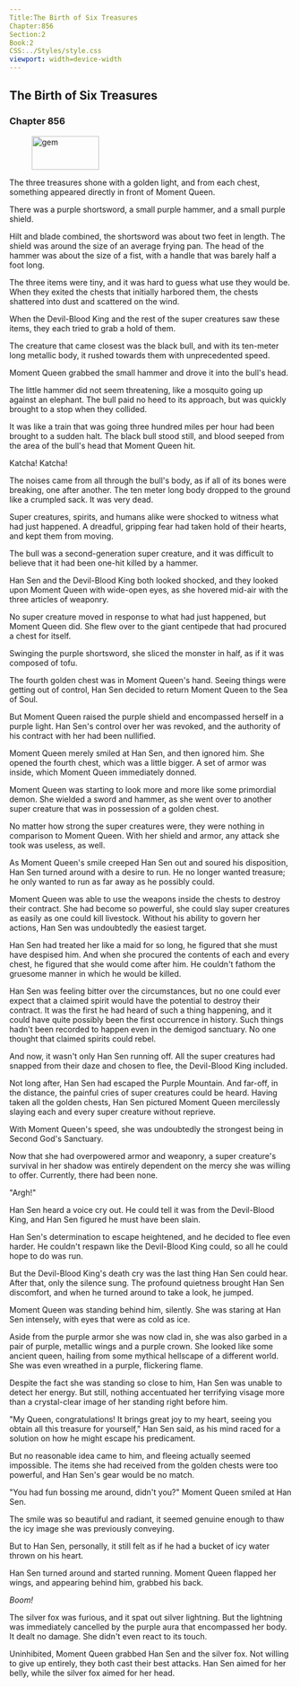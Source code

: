 ```yaml
---
Title:The Birth of Six Treasures 
Chapter:856 
Section:2 
Book:2 
CSS:../Styles/style.css 
viewport: width=device-width
---
```

  
## The Birth of Six Treasures
### Chapter 856
  
<figure>
	<img src="../Images/gem.gif" alt="gem" id="gem" width="120" height="60" />
</figure>
  

  
The three treasures shone with a golden light, and from each chest, something appeared directly in front of Moment Queen.

There was a purple shortsword, a small purple hammer, and a small purple shield.

Hilt and blade combined, the shortsword was about two feet in length. The shield was around the size of an average frying pan. The head of the hammer was about the size of a fist, with a handle that was barely half a foot long.

The three items were tiny, and it was hard to guess what use they would be. When they exited the chests that initially harbored them, the chests shattered into dust and scattered on the wind.

When the Devil-Blood King and the rest of the super creatures saw these items, they each tried to grab a hold of them.

The creature that came closest was the black bull, and with its ten-meter long metallic body, it rushed towards them with unprecedented speed.

Moment Queen grabbed the small hammer and drove it into the bull's head.

The little hammer did not seem threatening, like a mosquito going up against an elephant. The bull paid no heed to its approach, but was quickly brought to a stop when they collided.

It was like a train that was going three hundred miles per hour had been brought to a sudden halt. The black bull stood still, and blood seeped from the area of the bull's head that Moment Queen hit.

Katcha! Katcha!

The noises came from all through the bull's body, as if all of its bones were breaking, one after another. The ten meter long body dropped to the ground like a crumpled sack. It was very dead.

Super creatures, spirits, and humans alike were shocked to witness what had just happened. A dreadful, gripping fear had taken hold of their hearts, and kept them from moving.

The bull was a second-generation super creature, and it was difficult to believe that it had been one-hit killed by a hammer.

Han Sen and the Devil-Blood King both looked shocked, and they looked upon Moment Queen with wide-open eyes, as she hovered mid-air with the three articles of weaponry.

No super creature moved in response to what had just happened, but Moment Queen did. She flew over to the giant centipede that had procured a chest for itself.

Swinging the purple shortsword, she sliced the monster in half, as if it was composed of tofu.

The fourth golden chest was in Moment Queen's hand. Seeing things were getting out of control, Han Sen decided to return Moment Queen to the Sea of Soul.

But Moment Queen raised the purple shield and encompassed herself in a purple light. Han Sen's control over her was revoked, and the authority of his contract with her had been nullified.

Moment Queen merely smiled at Han Sen, and then ignored him. She opened the fourth chest, which was a little bigger. A set of armor was inside, which Moment Queen immediately donned.

Moment Queen was starting to look more and more like some primordial demon. She wielded a sword and hammer, as she went over to another super creature that was in possession of a golden chest.

No matter how strong the super creatures were, they were nothing in comparison to Moment Queen. With her shield and armor, any attack she took was useless, as well.

As Moment Queen's smile creeped Han Sen out and soured his disposition, Han Sen turned around with a desire to run. He no longer wanted treasure; he only wanted to run as far away as he possibly could.

Moment Queen was able to use the weapons inside the chests to destroy their contract. She had become so powerful, she could slay super creatures as easily as one could kill livestock. Without his ability to govern her actions, Han Sen was undoubtedly the easiest target.

Han Sen had treated her like a maid for so long, he figured that she must have despised him. And when she procured the contents of each and every chest, he figured that she would come after him. He couldn't fathom the gruesome manner in which he would be killed.

Han Sen was feeling bitter over the circumstances, but no one could ever expect that a claimed spirit would have the potential to destroy their contract. It was the first he had heard of such a thing happening, and it could have quite possibly been the first occurrence in history. Such things hadn't been recorded to happen even in the demigod sanctuary. No one thought that claimed spirits could rebel.

And now, it wasn't only Han Sen running off. All the super creatures had snapped from their daze and chosen to flee, the Devil-Blood King included.

Not long after, Han Sen had escaped the Purple Mountain. And far-off, in the distance, the painful cries of super creatures could be heard. Having taken all the golden chests, Han Sen pictured Moment Queen mercilessly slaying each and every super creature without reprieve.

With Moment Queen's speed, she was undoubtedly the strongest being in Second God's Sanctuary.

Now that she had overpowered armor and weaponry, a super creature's survival in her shadow was entirely dependent on the mercy she was willing to offer. Currently, there had been none.

"Argh!"

Han Sen heard a voice cry out. He could tell it was from the Devil-Blood King, and Han Sen figured he must have been slain.

Han Sen's determination to escape heightened, and he decided to flee even harder. He couldn't respawn like the Devil-Blood King could, so all he could hope to do was run.

But the Devil-Blood King's death cry was the last thing Han Sen could hear. After that, only the silence sung. The profound quietness brought Han Sen discomfort, and when he turned around to take a look, he jumped.

Moment Queen was standing behind him, silently. She was staring at Han Sen intensely, with eyes that were as cold as ice.

Aside from the purple armor she was now clad in, she was also garbed in a pair of purple, metallic wings and a purple crown. She looked like some ancient queen, hailing from some mythical hellscape of a different world. She was even wreathed in a purple, flickering flame.

Despite the fact she was standing so close to him, Han Sen was unable to detect her energy. But still, nothing accentuated her terrifying visage more than a crystal-clear image of her standing right before him.

"My Queen, congratulations! It brings great joy to my heart, seeing you obtain all this treasure for yourself," Han Sen said, as his mind raced for a solution on how he might escape his predicament.

But no reasonable idea came to him, and fleeing actually seemed impossible. The items she had received from the golden chests were too powerful, and Han Sen's gear would be no match.

"You had fun bossing me around, didn't you?" Moment Queen smiled at Han Sen.

The smile was so beautiful and radiant, it seemed genuine enough to thaw the icy image she was previously conveying.

But to Han Sen, personally, it still felt as if he had a bucket of icy water thrown on his heart.

Han Sen turned around and started running. Moment Queen flapped her wings, and appearing behind him, grabbed his back.

*Boom!*

The silver fox was furious, and it spat out silver lightning. But the lightning was immediately cancelled by the purple aura that encompassed her body. It dealt no damage. She didn't even react to its touch.

Uninhibited, Moment Queen grabbed Han Sen and the silver fox. Not willing to give up entirely, they both cast their best attacks. Han Sen aimed for her belly, while the silver fox aimed for her head.